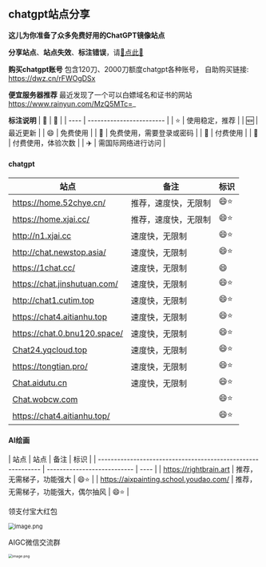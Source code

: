 ## chatgpt站点分享

**这儿为你准备了众多免费好用的ChatGPT镜像站点**

**分享站点**、**站点失效**、**标注错误**，请[🌺点此🌺](https://github.com/webpon/freegpt/issues)

**购买chatgpt账号**
包含120刀、2000刀额度chatgpt各种账号，
自助购买链接: https://dwz.cn/rFWOgDSx

**便宜服务器推荐**
最近发现了一个可以白嫖域名和证书的网站
https://www.rainyun.com/MzQ5MTc=_

**标注说明**
| 🔖    | 📓                        |
| ---- | ------------------------ |
| ⭐    | 使用稳定，推荐           |
| 🆕    | 最近更新                 |
| 😄    | 免费使用                 |
| 🔑    | 免费使用，需要登录或密码 |
| 🤑    | 付费使用                 |
| 🎁    | 付费使用，体验次数       |
| ✈️    | 需国际网络进行访问       |

#### chatgpt
| 站点                                                         | 备注                         | 标识 |
| ------------------------------------------------------------ | --------------------------- | ---- |
| https://home.52chye.cn/                                      | 推荐，速度快，无限制        | 😄⭐   |
| https://home.xjai.cc/                                        | 推荐，速度快，无限制        | 😄⭐   |
| http://n1.xjai.cc                                          | 速度快，无限制              | 😄⭐   |
| http://chat.newstop.asia/                               |    速度快，无限制            | 😄⭐   |
| https://1chat.cc/                                             |       速度快，无限制                        | 😄    |
| https://chat.jinshutuan.com/                                          | 速度快，无限制              | 😄⭐   |
| http://chat1.cutim.top                                           | 速度快，无限制              | 😄⭐   |
| https://chat4.aitianhu.top                                   | 速度快，无限制              | 😄⭐   |
| https://chat.0.bnu120.space/                                 | 速度快，无限制              | 😄⭐   |
| [Chat24.yqcloud.top](https://Chat24.yqcloud.top)             | 速度快，无限制              | 😄⭐   |
| https://tongtian.pro/                                        | 速度快，无限制              | 😄⭐   |
| [Chat.aidutu.cn](https://Chat.aidutu.cn)                     | 速度快，无限制              | 😄⭐   |
| [Chat.wobcw.com](https://Chat.wobcw.com)                     |                | 😄⭐   |
| https://chat4.aitianhu.top/                    |                | 😄⭐   |

#### AI绘画
| 站点 
| 站点                                                         | 备注                         | 标识 |
| ------------------------------------------------------------ | --------------------------- | ---- |
| https://rightbrain.art                                     | 推荐，无需梯子，功能强大       | 😄⭐   |
| https://aixpainting.school.youdao.com/                     | 推荐，无需梯子，功能强大，偶尔抽风       | 😄⭐   |


领支付宝大红包

<img src="https://xcdn.52chye.cn/static/image/hongbao.jpg" alt="image.png" style="zoom:80%;" />

AIGC微信交流群

<img src="https://xcdn.52chye.cn/static/image/aigc.jpg" alt="image.png" style="zoom:50%;" />